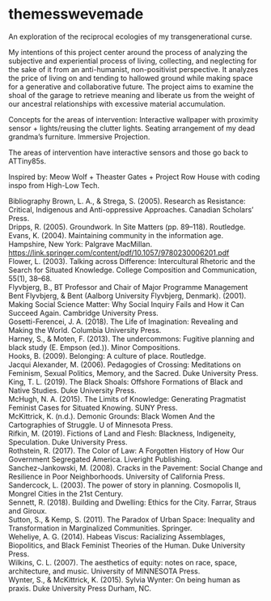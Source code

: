 # themesswevemade
An exploration of the reciprocal ecologies of my transgenerational curse.

My intentions of this project center around the process of analyzing the subjective and experiential process of living, collecting, and neglecting for the sake of it from an anti-humanist, non-positivist perspective.  It analyzes the price of living on and tending to hallowed ground while making space for a generative and collaborative future.  The project aims to examine the shoal of the garage to retrieve meaning and liberate us from the weight of our ancestral relationships with excessive material accumulation.

Concepts for the areas of intervention:
Interactive wallpaper with proximity sensor + lights/reusing the clutter lights.
Seating arrangement of my dead grandma’s furniture.
Immersive Projection.

The areas of intervention have interactive sensors and those go back to ATTiny85s.

Inspired by:
Meow Wolf + Theaster Gates + Project Row House with coding inspo from High-Low Tech.

Bibliography
Brown, L. A., & Strega, S. (2005). Research as Resistance: Critical, Indigenous and Anti-oppressive Approaches. Canadian Scholars’ Press.  
Dripps, R. (2005). Groundwork. In Site Matters (pp. 89–118). Routledge.   
Evans, K. (2004). Maintaining community in the information age. Hampshire, New York: Palgrave MacMillan.   
  https://link.springer.com/content/pdf/10.1057/9780230006201.pdf  
Flower, L. (2003). Talking across Difference: Intercultural Rhetoric and the Search for Situated Knowledge. College Composition and Communication, 55(1), 38–68.  
Flyvbjerg, B., BT Professor and Chair of Major Programme Management Bent Flyvbjerg, & Bent (Aalborg University Flyvbjerg, Denmark). (2001). Making Social Science 
  Matter: Why Social Inquiry Fails and How it Can Succeed Again. Cambridge University Press.  
Gosetti-Ferencei, J. A. (2018). The Life of Imagination: Revealing and Making the World. Columbia University Press.  
Harney, S., & Moten, F. (2013). The undercommons: Fugitive planning and black study (E. Empson (ed.)). Minor Compositions.  
Hooks, B. (2009). Belonging: A culture of place. Routledge.  
Jacqui Alexander, M. (2006). Pedagogies of Crossing: Meditations on Feminism, Sexual Politics, Memory, and the Sacred. Duke University 
  Press.  
King, T. L. (2019). The Black Shoals: Offshore Formations of Black and Native Studies. Duke University Press.  
McHugh, N. A. (2015). The Limits of Knowledge: Generating Pragmatist Feminist Cases for Situated Knowing. SUNY Press.  
McKittrick, K. (n.d.). Demonic Grounds: Black Women And the Cartographies of Struggle. U of Minnesota Press.  
Rifkin, M. (2019). Fictions of Land and Flesh: Blackness, Indigeneity, Speculation. Duke University Press.  
Rothstein, R. (2017). The Color of Law: A Forgotten History of How Our Government Segregated America. Liveright Publishing.  
Sanchez-Jankowski, M. (2008). Cracks in the Pavement: Social Change and Resilience in Poor Neighborhoods. University of California 
  Press.  
Sandercock, L. (2003). The power of story in planning. Cosmopolis II, Mongrel Cities in the 21st Century.  
Sennett, R. (2018). Building and Dwelling: Ethics for the City. Farrar, Straus and Giroux.  
Sutton, S., & Kemp, S. (2011). The Paradox of Urban Space: Inequality and Transformation in Marginalized Communities. Springer.  
Weheliye, A. G. (2014). Habeas Viscus: Racializing Assemblages, Biopolitics, and Black Feminist Theories of the Human. Duke University 
  Press.  
Wilkins, C. L. (2007). The aesthetics of equity: notes on race, space, architecture, and music. University of MINNESOTA Press.  
Wynter, S., & McKittrick, K. (2015). Sylvia Wynter: On being human as praxis. Duke University Press Durham, NC.  
